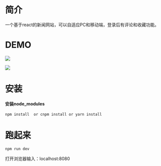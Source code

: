 # 简介
一个基于react的新闻网站，可以自适应PC和移动端，登录后有评论和收藏功能。

# DEMO
![](https://ws2.sinaimg.cn/large/006tNbRwgy1fy8vz5wdn3j30u013phdo.jpg)

![](https://ws2.sinaimg.cn/large/006tNbRwgy1fy8rt5g812j30rm14y1a4.jpg)

# 安装
#### 安装node_modules
```shell
npm install  or cnpm install or yarn install
```

# 跑起来
```shell
npm run dev
```
打开浏览器输入：localhost:8080
